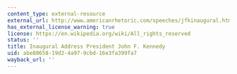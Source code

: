 ```yaml
---
content_type: external-resource
external_url: http://www.americanrhetoric.com/speeches/jfkinaugural.htm
has_external_license_warning: true
license: https://en.wikipedia.org/wiki/All_rights_reserved
status: ''
title: Inaugural Address President John F. Kennedy
uid: abe80658-19d2-4a97-9cbd-16e3fa399fa7
wayback_url: ''
---
```

